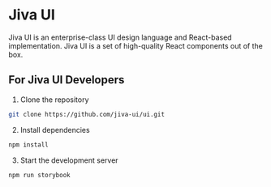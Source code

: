 # Jiva UI

Jiva UI is an enterprise-class UI design language and React-based implementation. Jiva UI is a set of high-quality React components out of the box.

## For Jiva UI Developers

1. Clone the repository

```bash
git clone https://github.com/jiva-ui/ui.git
```

2. Install dependencies

```bash
npm install
```

3. Start the development server

```bash
npm run storybook
```
